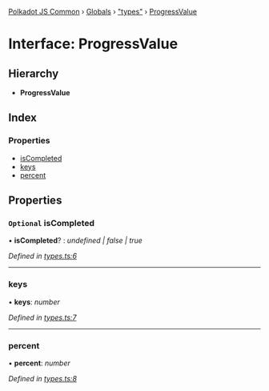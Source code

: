 [Polkadot JS Common](../README.md) › [Globals](../globals.md) › ["types"](../modules/_types_.md) › [ProgressValue](_types_.progressvalue.md)

# Interface: ProgressValue

## Hierarchy

* **ProgressValue**

## Index

### Properties

* [isCompleted](_types_.progressvalue.md#optional-iscompleted)
* [keys](_types_.progressvalue.md#keys)
* [percent](_types_.progressvalue.md#percent)

## Properties

### `Optional` isCompleted

• **isCompleted**? : *undefined | false | true*

*Defined in [types.ts:6](https://github.com/polkadot-js/common/blob/d108970d/packages/db/src/types.ts#L6)*

___

###  keys

• **keys**: *number*

*Defined in [types.ts:7](https://github.com/polkadot-js/common/blob/d108970d/packages/db/src/types.ts#L7)*

___

###  percent

• **percent**: *number*

*Defined in [types.ts:8](https://github.com/polkadot-js/common/blob/d108970d/packages/db/src/types.ts#L8)*
